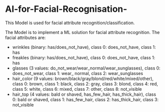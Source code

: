 # AI-for-Facial-Recognisation-
This Model is used for facial attribute recognition/classification.

The Model is to implement a ML solution for facial attribute recognition.
The facial attributes are:
- wrinkles (binary: has/does_not_have), class 0: does_not_have, class 1: has
- freakles (binary: has/does_not_have), class 0: does_not_have, class 1: has
- glasses (3 values: do_not_wear/wear_normal/wear_sunglasses), class 0:
does_not_wear, class 1: wear_ normal, class 2: wear_sunglasses
- hair_color (9 values: brown/black/gray/blond/red/white/mixed/other), class 0: brown,
class 1: black, class 2: gray, class 3: blond, class 4: red, class 5: white, class 6: mixed,
class 7: other, class 8: not_visible
- hair_top (4 values: bald or shaved, has_few_hair, has_thick_hair), class 0: bald or
shaved, class 1: has_few_hair, class 2: has_thick_hair, class 3: not_visible
